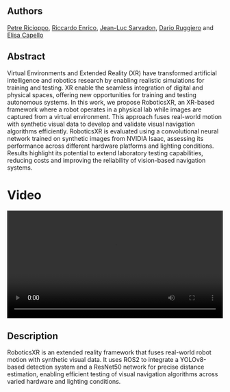 ## Authors

[Petre Ricioppo](https://www.polito.it/personale?p=petre.ricioppo), [Riccardo Enrico](https://www.polito.it/personale?p=riccardo.enrico), [Jean-Luc Sarvadon](https://www.polito.it/personale?p=jeanluc.sarvadon), [Dario Ruggiero](https://www.polito.it/personale?p=dario.ruggiero) and [Elisa Capello](https://www.polito.it/personale?p=elisa.capello)

## Abstract

Virtual Environments and Extended Reality (XR) have transformed artificial intelligence and robotics research by enabling realistic simulations for training and testing. XR enable the seamless integration of digital and physical spaces, offering new opportunities for training and testing autonomous systems. In this work, we propose RoboticsXR, an XR-based framework where a robot operates in a physical lab while images are captured from a virtual environment. This approach fuses real-world motion with synthetic visual data to develop and validate visual navigation algorithms efficiently. RoboticsXR is evaluated using a convolutional neural network trained on synthetic images from NVIDIA Isaac, assessing its performance across different hardware platforms and lighting conditions. Results highlight its potential to extend laboratory testing capabilities, reducing costs and improving the reliability of vision-based navigation systems.

# Video

<video width="100%" height="auto" controls>
  <source src="./media/RoboticsXRIROS.mp4" type="video/mp4">
</video>

## Description

RoboticsXR is an extended reality framework that fuses real-world robot motion with synthetic visual data. It uses ROS2 to integrate a YOLOv8-based detection system and a ResNet50 network for precise distance estimation, enabling efficient testing of visual navigation algorithms across varied hardware and lighting conditions.